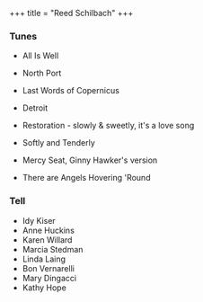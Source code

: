 +++
title = "Reed Schilbach"
+++
 

### Tunes
 
- All Is Well
- North Port
- Last Words of Copernicus
- Detroit
- Restoration - slowly & sweetly, it's a love song
 

- Softly and Tenderly
- Mercy Seat, Ginny Hawker's version
- There are Angels Hovering 'Round
 

### Tell
 
- Idy Kiser
- Anne Huckins
- Karen Willard
- Marcia Stedman
- Linda Laing
- Bon Vernarelli
- Mary Dingacci
- Kathy Hope
